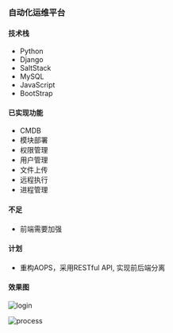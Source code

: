 ### 自动化运维平台

#### 技术栈
- Python
- Django
- SaltStack
- MySQL
- JavaScript
- BootStrap

#### 已实现功能
- CMDB
- 模块部署
- 权限管理
- 用户管理
- 文件上传
- 远程执行
- 进程管理

#### 不足
- 前端需要加强

#### 计划

- 重构AOPS，采用RESTful API, 实现前后端分离

#### 效果图

![login](file:///usr/local/AOps/login.png)

![process](file:///usr/local/AOps/process.png)

